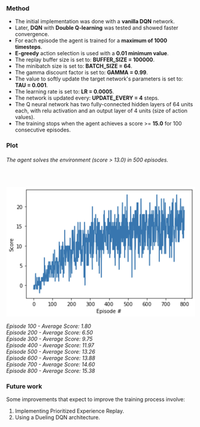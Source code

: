 ### Method

- The initial implementation was done with a <b>vanilla DQN</b> network.
- Later, <b>DQN</b> with <b>Double Q-learning</b> was tested and showed faster convergence.
- For each episode the agent is trained for a <b>maximum of 1000 timesteps</b>.
- <b>E-greedy</b> action selection is used with a <b>0.01 minimum value</b>.
- The replay buffer size is set to: <b>BUFFER_SIZE = 100000</b>.
- The minibatch size is set to: <b>BATCH_SIZE = 64</b>.
- The gamma discount factor is set to: <b>GAMMA = 0.99</b>.
- The value to softly update the target network's parameters is set to: <b>TAU = 0.001</b>.
- The learning rate is set to: <b>LR = 0.0005</b>.
- The network is updated every: <b>UPDATE_EVERY = 4</b> steps.
- The Q neural network has two fully-connected hidden layers of 64 units each, with relu activation and an output layer of 4 units (size of action values).
- The training stops when the agent achieves a score >= <b>15.0</b> for 100 consecutive episodes.

### Plot

###### The agent solves the environment (score > 13.0) in 500 episodes.
<br>

![plot](./plots/DDQN.png)

*Episode 100 - Average Score: 1.80* \
*Episode 200 - Average Score: 6.50* \
*Episode 300 - Average Score: 9.75* \
*Episode 400 - Average Score: 11.97* \
*Episode 500 - Average Score: 13.26* \
*Episode 600 - Average Score: 13.88* \
*Episode 700 - Average Score: 14.60* \
*Episode 800 - Average Score: 15.38*


### Future work
Some improvements that expect to improve the training process involve:
1. Implementing Prioritized Experience Replay.
2. Using a Dueling DQN architecture.
